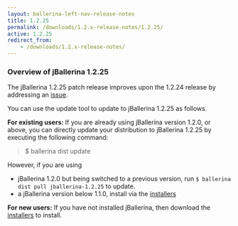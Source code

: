 ```yaml
---
layout: ballerina-left-nav-release-notes
title: 1.2.25
permalink: /downloads/1.2.x-release-notes/1.2.25/
active: 1.2.25
redirect_from:
    - /downloads/1.2.x-release-notes/
---
```


### Overview of jBallerina 1.2.25

The jBallerina 1.2.25 patch release improves upon the 1.2.24 release by addressing an [issue]().

You can use the update tool to update to jBallerina 1.2.25 as follows.

**For existing users:**
If you are already using jBallerina version 1.2.0, or above, you can directly update your distribution to jBallerina 1.2.25 by executing the following command:

> $ ballerina dist update

However, if you are using

- jBallerina 1.2.0 but being switched to a previous version, run `$ ballerina dist pull jballerina-1.2.25` to update.
- a jBallerina version below 1.1.0, install via the [installers](https://ballerina.io/downloads/)

**For new users:**
If you have not installed jBallerina, then download the [installers](https://ballerina.io/downloads/) to install.

<style>.cGitButtonContainer, .cBallerinaTocContainer {display:none;}</style>



